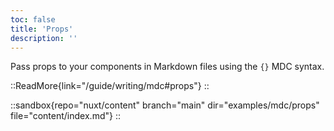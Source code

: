 ```yaml
---
toc: false
title: 'Props'
description: ''
---
```


Pass props to your components in Markdown files using the `{}` MDC syntax.

::ReadMore{link="/guide/writing/mdc#props"}
::

::sandbox{repo="nuxt/content" branch="main" dir="examples/mdc/props" file="content/index.md"}
::
